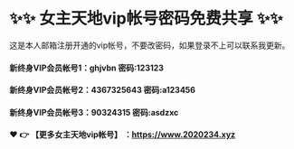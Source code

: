 # ✨✨ 女主天地vip帐号密码免费共享 ✨✨
这是本人邮箱注册开通的vip帐号，不要改密码，如果登录不上可以联系我更新。
  #### 新终身VIP会员帐号1：ghjvbn 密码:123123

#### 新终身VIP会员帐号2：4367325643 密码:a123456
 
#### 新终身VIP会员帐号3：90324315 密码:asdzxc



#### ❤️ 👉 【更多女主天地vip帐号】 ：https://www.2020234.xyz 
